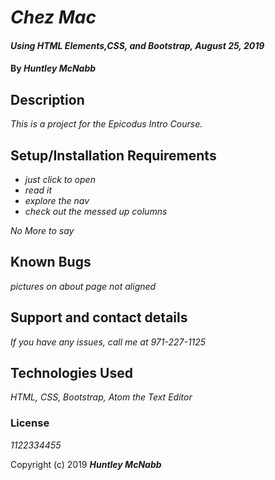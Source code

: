 # _Chez Mac_

#### _Using HTML Elements,CSS, and Bootstrap, August 25, 2019_

#### By _**Huntley McNabb**_

## Description

_This is a project for the Epicodus Intro Course._

## Setup/Installation Requirements

* _just click to open_
* _read it_
* _explore the nav_
* _check out the messed up columns_

_No More to say_

## Known Bugs

_pictures on about page not aligned_

## Support and contact details

_If you have any issues, call me at 971-227-1125_

## Technologies Used

_HTML, CSS, Bootstrap, Atom the Text Editor_

### License

*1122334455*

Copyright (c) 2019 **_Huntley McNabb_**
